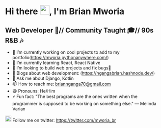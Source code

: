 # Hi there <img src="https://raw.githubusercontent.com/MartinHeinz/MartinHeinz/master/wave.gif" width="30px">, I'm Brian Mworia
## Web Developer 🐍// Community Taught 🎓// 90s R&B 🎶
<!--
**mworia-Br/mworia-Br** is a ✨ _special_ ✨ repository because its `README.md` (this file) appears on your GitHub profile.

Here are some ideas to get you started:
-->
- 🔭 I’m currently working on cool projects to add to my portfolio(https://mworia.pythonanywhere.com/)
- 🌱 I’m currently learning React, React Native
- 👯 I’m looking to build web projects and fix bugs🐞
- 📝 Blogs about web development: (https://ngangabrian.hashnode.dev/)
- 💬 Ask me about Django, Kotlin
- 📫 How to reach me: briannganga70@gmail.com
- 😄 Pronouns: He/Him
- ⚡ Fun fact: "The best programs are the ones written when the programmer is supposed to be working on something else." — Melinda Varian

<img src="https://img.icons8.com/color/2x/twitter--v2.gif" width="20px"> Follow me on twitter: https://twitter.com/mworia_br
